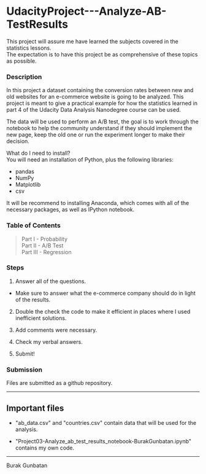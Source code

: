 # UdacityProject---Analyze-AB-TestResults

This project will assure me have learned the subjects covered in the statistics lessons.   
The expectation is to have this project be as comprehensive of these topics as possible.  

### Description  

 In this project a dataset containing the conversion rates between new and old websites for an e-commerce website is going to be analyzed. This project is meant to give a practical example for how the statistics learned in part 4 of the Udacity Data Analysis Nanodegree course can be used.  

 The data will be used to perform an A/B test, the goal is to work through the notebook to help the community understand if they should implement the new page, keep the old one or run the experiment longer to make their decision.  
 
 What do I need to install?  
 You will need an installation of Python, plus the following libraries:  
 * pandas  
 * NumPy  
 * Matplotlib  
 * csv  

 It will be recommend to installing Anaconda, which comes with all of the necessary packages, as well as IPython notebook.  

### Table of Contents  

> Part I - Probability  
> Part II - A/B Test  
> Part III - Regression  

 ### Steps

 1. Answer all of the questions. 

   * Make sure to answer what the e-commerce company should do in light of the results. 

 2. Double the check the code to make it efficient in places where I used inefficient solutions. 

 3. Add comments were necessary.  

 4. Check my verbal answers. 

 5. Submit!  

 ### Submission

 Files are submitted as a github repository.

 ***

 ## Important files

 * "ab_data.csv" and "countries.csv" contain data that will be used for the analysis.  

 * "Project03-Analyze_ab_test_results_notebook-BurakGunbatan.ipynb" contains my own code.  

 ***

 
 Burak Gunbatan
